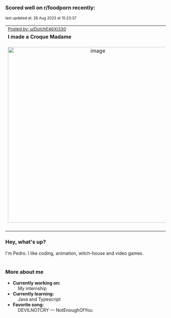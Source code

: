 ### Scored well on r/foodporn recently:

<p align="left"><sub>last updated at: 28 Aug 2023 at 15:23:37</sub></p>

|   |
| --- |
| <sub>[Posted by: u/DutchE46XI330][source]</sub> |
| **I made a Croque Madame** | 
|<p align="center"> <img alt="image" src="https://i.redd.it/lprg9vxfxbkb1.jpg" width="550" /> </p>|
|   |

### Hey, what's up?

I'm Pedro. I like coding, animation, witch-house and video games.<br><br>

### More about me
- **Currently working on:**  
&nbsp;&nbsp;&nbsp;&nbsp;My internship
- **Currently learning:**  
&nbsp;&nbsp;&nbsp;&nbsp;Java and Typescript
- **Favorite song:**  
&nbsp;&nbsp;&nbsp;&nbsp;DEVILNOTCRY — NotEnoughOfYou<br><br>

  



  
  
  
[linkedin]: https://linkedin.com/in/pedro-h-r-gomes-8a487b14a/
[gmail]: mailto:pilique11@gmail.com
[source]: https://reddit.com/r/FoodPorn/comments/161cpru/i_made_a_croque_madame/
[redditAPI]: https://www.reddit.com/dev/api/